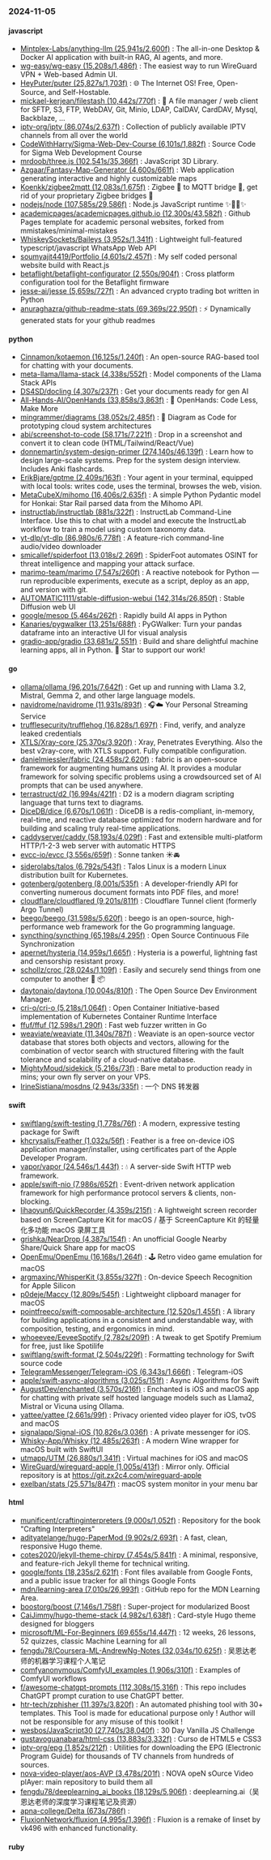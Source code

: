 ### 2024-11-05

#### javascript
* [Mintplex-Labs/anything-llm (25,941s/2,600f)](https://github.com/Mintplex-Labs/anything-llm) : The all-in-one Desktop & Docker AI application with built-in RAG, AI agents, and more.
* [wg-easy/wg-easy (15,208s/1,486f)](https://github.com/wg-easy/wg-easy) : The easiest way to run WireGuard VPN + Web-based Admin UI.
* [HeyPuter/puter (25,827s/1,703f)](https://github.com/HeyPuter/puter) : 🌐 The Internet OS! Free, Open-Source, and Self-Hostable.
* [mickael-kerjean/filestash (10,442s/770f)](https://github.com/mickael-kerjean/filestash) : 🦄 A file manager / web client for SFTP, S3, FTP, WebDAV, Git, Minio, LDAP, CalDAV, CardDAV, Mysql, Backblaze, ...
* [iptv-org/iptv (86,074s/2,637f)](https://github.com/iptv-org/iptv) : Collection of publicly available IPTV channels from all over the world
* [CodeWithHarry/Sigma-Web-Dev-Course (6,101s/1,882f)](https://github.com/CodeWithHarry/Sigma-Web-Dev-Course) : Source Code for Sigma Web Development Course
* [mrdoob/three.js (102,541s/35,366f)](https://github.com/mrdoob/three.js) : JavaScript 3D Library.
* [Azgaar/Fantasy-Map-Generator (4,600s/661f)](https://github.com/Azgaar/Fantasy-Map-Generator) : Web application generating interactive and highly customizable maps
* [Koenkk/zigbee2mqtt (12,083s/1,675f)](https://github.com/Koenkk/zigbee2mqtt) : Zigbee 🐝 to MQTT bridge 🌉, get rid of your proprietary Zigbee bridges 🔨
* [nodejs/node (107,585s/29,586f)](https://github.com/nodejs/node) : Node.js JavaScript runtime ✨🐢🚀✨
* [academicpages/academicpages.github.io (12,300s/43,582f)](https://github.com/academicpages/academicpages.github.io) : Github Pages template for academic personal websites, forked from mmistakes/minimal-mistakes
* [WhiskeySockets/Baileys (3,952s/1,341f)](https://github.com/WhiskeySockets/Baileys) : Lightweight full-featured typescript/javascript WhatsApp Web API
* [soumyajit4419/Portfolio (4,601s/2,457f)](https://github.com/soumyajit4419/Portfolio) : My self coded personal website build with React.js
* [betaflight/betaflight-configurator (2,550s/904f)](https://github.com/betaflight/betaflight-configurator) : Cross platform configuration tool for the Betaflight firmware
* [jesse-ai/jesse (5,659s/727f)](https://github.com/jesse-ai/jesse) : An advanced crypto trading bot written in Python
* [anuraghazra/github-readme-stats (69,369s/22,950f)](https://github.com/anuraghazra/github-readme-stats) : ⚡ Dynamically generated stats for your github readmes

#### python
* [Cinnamon/kotaemon (16,125s/1,240f)](https://github.com/Cinnamon/kotaemon) : An open-source RAG-based tool for chatting with your documents.
* [meta-llama/llama-stack (4,338s/552f)](https://github.com/meta-llama/llama-stack) : Model components of the Llama Stack APIs
* [DS4SD/docling (4,307s/237f)](https://github.com/DS4SD/docling) : Get your documents ready for gen AI
* [All-Hands-AI/OpenHands (33,858s/3,863f)](https://github.com/All-Hands-AI/OpenHands) : 🙌 OpenHands: Code Less, Make More
* [mingrammer/diagrams (38,052s/2,485f)](https://github.com/mingrammer/diagrams) : 🎨 Diagram as Code for prototyping cloud system architectures
* [abi/screenshot-to-code (58,171s/7,221f)](https://github.com/abi/screenshot-to-code) : Drop in a screenshot and convert it to clean code (HTML/Tailwind/React/Vue)
* [donnemartin/system-design-primer (274,140s/46,139f)](https://github.com/donnemartin/system-design-primer) : Learn how to design large-scale systems. Prep for the system design interview. Includes Anki flashcards.
* [ErikBjare/gptme (2,409s/163f)](https://github.com/ErikBjare/gptme) : Your agent in your terminal, equipped with local tools: writes code, uses the terminal, browses the web, vision.
* [MetaCubeX/mihomo (16,406s/2,635f)](https://github.com/MetaCubeX/mihomo) : A simple Python Pydantic model for Honkai: Star Rail parsed data from the Mihomo API.
* [instructlab/instructlab (881s/322f)](https://github.com/instructlab/instructlab) : InstructLab Command-Line Interface. Use this to chat with a model and execute the InstructLab workflow to train a model using custom taxonomy data.
* [yt-dlp/yt-dlp (86,980s/6,778f)](https://github.com/yt-dlp/yt-dlp) : A feature-rich command-line audio/video downloader
* [smicallef/spiderfoot (13,018s/2,269f)](https://github.com/smicallef/spiderfoot) : SpiderFoot automates OSINT for threat intelligence and mapping your attack surface.
* [marimo-team/marimo (7,547s/260f)](https://github.com/marimo-team/marimo) : A reactive notebook for Python — run reproducible experiments, execute as a script, deploy as an app, and version with git.
* [AUTOMATIC1111/stable-diffusion-webui (142,314s/26,850f)](https://github.com/AUTOMATIC1111/stable-diffusion-webui) : Stable Diffusion web UI
* [google/mesop (5,464s/262f)](https://github.com/google/mesop) : Rapidly build AI apps in Python
* [Kanaries/pygwalker (13,251s/688f)](https://github.com/Kanaries/pygwalker) : PyGWalker: Turn your pandas dataframe into an interactive UI for visual analysis
* [gradio-app/gradio (33,681s/2,551f)](https://github.com/gradio-app/gradio) : Build and share delightful machine learning apps, all in Python. 🌟 Star to support our work!

#### go
* [ollama/ollama (96,201s/7,642f)](https://github.com/ollama/ollama) : Get up and running with Llama 3.2, Mistral, Gemma 2, and other large language models.
* [navidrome/navidrome (11,931s/893f)](https://github.com/navidrome/navidrome) : 🎧☁️ Your Personal Streaming Service
* [trufflesecurity/trufflehog (16,828s/1,697f)](https://github.com/trufflesecurity/trufflehog) : Find, verify, and analyze leaked credentials
* [XTLS/Xray-core (25,370s/3,920f)](https://github.com/XTLS/Xray-core) : Xray, Penetrates Everything. Also the best v2ray-core, with XTLS support. Fully compatible configuration.
* [danielmiessler/fabric (24,458s/2,620f)](https://github.com/danielmiessler/fabric) : fabric is an open-source framework for augmenting humans using AI. It provides a modular framework for solving specific problems using a crowdsourced set of AI prompts that can be used anywhere.
* [terrastruct/d2 (16,994s/421f)](https://github.com/terrastruct/d2) : D2 is a modern diagram scripting language that turns text to diagrams.
* [DiceDB/dice (6,670s/1,061f)](https://github.com/DiceDB/dice) : DiceDB is a redis-compliant, in-memory, real-time, and reactive database optimized for modern hardware and for building and scaling truly real-time applications.
* [caddyserver/caddy (58,193s/4,029f)](https://github.com/caddyserver/caddy) : Fast and extensible multi-platform HTTP/1-2-3 web server with automatic HTTPS
* [evcc-io/evcc (3,556s/659f)](https://github.com/evcc-io/evcc) : Sonne tanken ☀️🚘
* [siderolabs/talos (6,792s/543f)](https://github.com/siderolabs/talos) : Talos Linux is a modern Linux distribution built for Kubernetes.
* [gotenberg/gotenberg (8,001s/535f)](https://github.com/gotenberg/gotenberg) : A developer-friendly API for converting numerous document formats into PDF files, and more!
* [cloudflare/cloudflared (9,201s/811f)](https://github.com/cloudflare/cloudflared) : Cloudflare Tunnel client (formerly Argo Tunnel)
* [beego/beego (31,598s/5,620f)](https://github.com/beego/beego) : beego is an open-source, high-performance web framework for the Go programming language.
* [syncthing/syncthing (65,198s/4,295f)](https://github.com/syncthing/syncthing) : Open Source Continuous File Synchronization
* [apernet/hysteria (14,959s/1,665f)](https://github.com/apernet/hysteria) : Hysteria is a powerful, lightning fast and censorship resistant proxy.
* [schollz/croc (28,024s/1,109f)](https://github.com/schollz/croc) : Easily and securely send things from one computer to another 🐊 📦
* [daytonaio/daytona (10,004s/810f)](https://github.com/daytonaio/daytona) : The Open Source Dev Environment Manager.
* [cri-o/cri-o (5,218s/1,064f)](https://github.com/cri-o/cri-o) : Open Container Initiative-based implementation of Kubernetes Container Runtime Interface
* [ffuf/ffuf (12,598s/1,290f)](https://github.com/ffuf/ffuf) : Fast web fuzzer written in Go
* [weaviate/weaviate (11,340s/787f)](https://github.com/weaviate/weaviate) : Weaviate is an open-source vector database that stores both objects and vectors, allowing for the combination of vector search with structured filtering with the fault tolerance and scalability of a cloud-native database​.
* [MightyMoud/sidekick (5,216s/73f)](https://github.com/MightyMoud/sidekick) : Bare metal to production ready in mins; your own fly server on your VPS.
* [IrineSistiana/mosdns (2,943s/335f)](https://github.com/IrineSistiana/mosdns) : 一个 DNS 转发器

#### swift
* [swiftlang/swift-testing (1,778s/76f)](https://github.com/swiftlang/swift-testing) : A modern, expressive testing package for Swift
* [khcrysalis/Feather (1,032s/56f)](https://github.com/khcrysalis/Feather) : Feather is a free on-device iOS application manager/installer, using certificates part of the Apple Developer Program.
* [vapor/vapor (24,546s/1,443f)](https://github.com/vapor/vapor) : 💧 A server-side Swift HTTP web framework.
* [apple/swift-nio (7,986s/652f)](https://github.com/apple/swift-nio) : Event-driven network application framework for high performance protocol servers & clients, non-blocking.
* [lihaoyun6/QuickRecorder (4,359s/215f)](https://github.com/lihaoyun6/QuickRecorder) : A lightweight screen recorder based on ScreenCapture Kit for macOS / 基于 ScreenCapture Kit 的轻量化多功能 macOS 录屏工具
* [grishka/NearDrop (4,387s/154f)](https://github.com/grishka/NearDrop) : An unofficial Google Nearby Share/Quick Share app for macOS
* [OpenEmu/OpenEmu (16,168s/1,264f)](https://github.com/OpenEmu/OpenEmu) : 🕹 Retro video game emulation for macOS
* [argmaxinc/WhisperKit (3,855s/327f)](https://github.com/argmaxinc/WhisperKit) : On-device Speech Recognition for Apple Silicon
* [p0deje/Maccy (12,809s/545f)](https://github.com/p0deje/Maccy) : Lightweight clipboard manager for macOS
* [pointfreeco/swift-composable-architecture (12,520s/1,455f)](https://github.com/pointfreeco/swift-composable-architecture) : A library for building applications in a consistent and understandable way, with composition, testing, and ergonomics in mind.
* [whoeevee/EeveeSpotify (2,782s/209f)](https://github.com/whoeevee/EeveeSpotify) : A tweak to get Spotify Premium for free, just like Spotilife
* [swiftlang/swift-format (2,504s/229f)](https://github.com/swiftlang/swift-format) : Formatting technology for Swift source code
* [TelegramMessenger/Telegram-iOS (6,343s/1,666f)](https://github.com/TelegramMessenger/Telegram-iOS) : Telegram-iOS
* [apple/swift-async-algorithms (3,025s/151f)](https://github.com/apple/swift-async-algorithms) : Async Algorithms for Swift
* [AugustDev/enchanted (3,570s/216f)](https://github.com/AugustDev/enchanted) : Enchanted is iOS and macOS app for chatting with private self hosted language models such as Llama2, Mistral or Vicuna using Ollama.
* [yattee/yattee (2,661s/99f)](https://github.com/yattee/yattee) : Privacy oriented video player for iOS, tvOS and macOS
* [signalapp/Signal-iOS (10,826s/3,036f)](https://github.com/signalapp/Signal-iOS) : A private messenger for iOS.
* [Whisky-App/Whisky (12,485s/263f)](https://github.com/Whisky-App/Whisky) : A modern Wine wrapper for macOS built with SwiftUI
* [utmapp/UTM (26,880s/1,341f)](https://github.com/utmapp/UTM) : Virtual machines for iOS and macOS
* [WireGuard/wireguard-apple (1,005s/413f)](https://github.com/WireGuard/wireguard-apple) : Mirror only. Official repository is at https://git.zx2c4.com/wireguard-apple
* [exelban/stats (25,571s/847f)](https://github.com/exelban/stats) : macOS system monitor in your menu bar

#### html
* [munificent/craftinginterpreters (9,000s/1,052f)](https://github.com/munificent/craftinginterpreters) : Repository for the book "Crafting Interpreters"
* [adityatelange/hugo-PaperMod (9,902s/2,693f)](https://github.com/adityatelange/hugo-PaperMod) : A fast, clean, responsive Hugo theme.
* [cotes2020/jekyll-theme-chirpy (7,454s/5,841f)](https://github.com/cotes2020/jekyll-theme-chirpy) : A minimal, responsive, and feature-rich Jekyll theme for technical writing.
* [google/fonts (18,235s/2,621f)](https://github.com/google/fonts) : Font files available from Google Fonts, and a public issue tracker for all things Google Fonts
* [mdn/learning-area (7,010s/26,993f)](https://github.com/mdn/learning-area) : GitHub repo for the MDN Learning Area.
* [boostorg/boost (7,146s/1,758f)](https://github.com/boostorg/boost) : Super-project for modularized Boost
* [CaiJimmy/hugo-theme-stack (4,982s/1,638f)](https://github.com/CaiJimmy/hugo-theme-stack) : Card-style Hugo theme designed for bloggers
* [microsoft/ML-For-Beginners (69,655s/14,447f)](https://github.com/microsoft/ML-For-Beginners) : 12 weeks, 26 lessons, 52 quizzes, classic Machine Learning for all
* [fengdu78/Coursera-ML-AndrewNg-Notes (32,034s/10,625f)](https://github.com/fengdu78/Coursera-ML-AndrewNg-Notes) : 吴恩达老师的机器学习课程个人笔记
* [comfyanonymous/ComfyUI_examples (1,906s/310f)](https://github.com/comfyanonymous/ComfyUI_examples) : Examples of ComfyUI workflows
* [f/awesome-chatgpt-prompts (112,308s/15,316f)](https://github.com/f/awesome-chatgpt-prompts) : This repo includes ChatGPT prompt curation to use ChatGPT better.
* [htr-tech/zphisher (11,397s/3,820f)](https://github.com/htr-tech/zphisher) : An automated phishing tool with 30+ templates. This Tool is made for educational purpose only ! Author will not be responsible for any misuse of this toolkit !
* [wesbos/JavaScript30 (27,740s/38,040f)](https://github.com/wesbos/JavaScript30) : 30 Day Vanilla JS Challenge
* [gustavoguanabara/html-css (13,883s/3,332f)](https://github.com/gustavoguanabara/html-css) : Curso de HTML5 e CSS3
* [iptv-org/epg (1,852s/212f)](https://github.com/iptv-org/epg) : Utilities for downloading the EPG (Electronic Program Guide) for thousands of TV channels from hundreds of sources.
* [nova-video-player/aos-AVP (3,478s/201f)](https://github.com/nova-video-player/aos-AVP) : NOVA opeN sOurce Video plAyer: main repository to build them all
* [fengdu78/deeplearning_ai_books (18,129s/5,906f)](https://github.com/fengdu78/deeplearning_ai_books) : deeplearning.ai（吴恩达老师的深度学习课程笔记及资源）
* [apna-college/Delta (673s/786f)](https://github.com/apna-college/Delta) : 
* [FluxionNetwork/fluxion (4,995s/1,396f)](https://github.com/FluxionNetwork/fluxion) : Fluxion is a remake of linset by vk496 with enhanced functionality.

#### ruby
